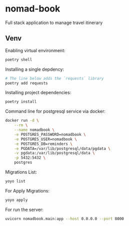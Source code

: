 # nomad-book

Full stack application to manage travel itinerary

## Venv 

Enabling virtual environment:
```sh
poetry shell
```
Installing a single depdency:
```sh
# The line below adds the `requests` library
poetry add requests
```

Installing project dependencies:
```sh
poetry install
```

Command line for postgresql service via docker:
```sh
docker run -d \
    --rm \
    --name nomadbook \
    -e POSTGRES_PASSWORD=nomadbook \
    -e POSTGRES_USER=nomadbook \
    -e POSTGRES_DB=reminders \
    -e PGDATA=/var/lib/postgresql/data/pgdata \
    -v pgdata:/var/lib/postgresql/data \
    -p 5432:5432 \
    postgres
```

Migrations List:
```sh
yoyo list 
```
For Apply Migrations:
```sh
yoyo apply
```

For run the server:
```sh
uvicorn nomadbook.main:app --host 0.0.0.0 --port 8000
```
